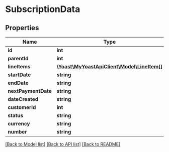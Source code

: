 # SubscriptionData

## Properties
Name | Type | Description | Notes
------------ | ------------- | ------------- | -------------
**id** | **int** |  | 
**parentId** | **int** |  | 
**lineItems** | [**\Yoast\MyYoastApiClient\Model\LineItem[]**](LineItem.md) |  | 
**startDate** | **string** |  | 
**endDate** | **string** |  | 
**nextPaymentDate** | **string** |  | 
**dateCreated** | **string** |  | 
**customerId** | **int** |  | 
**status** | **string** |  | 
**currency** | **string** |  | 
**number** | **string** |  | 

[[Back to Model list]](../../README.md#documentation-for-models) [[Back to API list]](../../README.md#documentation-for-api-endpoints) [[Back to README]](../../README.md)

